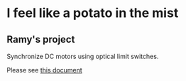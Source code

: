 # I feel like a potato in the mist

## Ramy's project

Synchronize DC motors using optical limit switches. 

Please see [this document](https://docs.google.com/document/d/1-8ojqnpJe1EBwn32ZUQcUJvUMKZOxGR0SnHDlBJlx-E/edit?usp=sharing)
